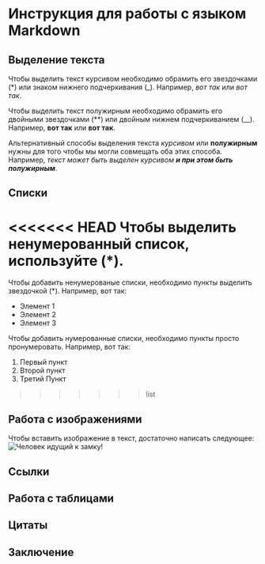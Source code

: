 # Инструкция для работы с языком Markdown

## Выделение текста 

Чтобы выделить текст курсивом необходимо обрамить его звездочками (*) или знаком нижнего подчеркивания (_). Например, *вот так* или _вот так_. 

Чтобы выделить текст полужирным необходимо обрамить его двойными звездочками (**) или двойным нижнем подчеркиванием (__). Например, **вот так** или __вот так__.

Альтернативный способы выделения текста *курсивом* или **полужирным** нужны для того чтобы мы могли совмещать оба этих способа. Например, _текст может быть выделен курсивом **и при этом быть полужирным**_.

## Списки

<<<<<<< HEAD
Чтобы выделить ненумерованный список, используйте (*).
=======
Чтобы добавить ненумерованые списки, необходимо пункты выделить звездочкой  (*).
Например, вот так:
 * Элемент 1 
 * Элемент 2
 * Элемент 3

 Чтобы добавить нумерованные списки, необходимо пункты просто пронумеровать.
 Например, вот так:
 1. Первый пункт
 2. Второй пункт
 3. Третий Пункт   

>>>>>>> list

## Работа с изображениями

Чтобы вставить изображение в текст, достаточно написать следующее: 
![Человек идущий к замку!](Castel.jpg) 

## Ссылки

## Работа с таблицами

## Цитаты 

## Заключение 